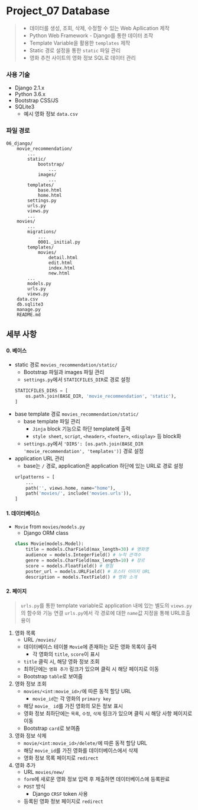 # Project_07 Database
> * 데이터를 생성, 조회, 삭제, 수정할 수 있는 Web Apllication 제작
> * Python Web Framework - Django를 통한 데이터 조작
> * Template Variable을 활용한 `templates` 제작
> * Static 경로 설정을 통한 `static` 파일 관리
> * 영화 추천 사이트의 영화 정보 SQL로 데이터 관리

### 사용 기술
* Django 2.1.x
* Python 3.6.x
* Bootstrap CSS/JS
* SQLite3
    - 예시 영화 정보 `data.csv`

### 파일 경로
```
06_django/
    movie_recommendation/
        ...
        static/
            bootstrap/
                ...
            images/
                ...
        templates/
            base.html
            home.html
        settings.py
        urls.py
        views.py
        ...
    movies/
        ...
        migrations/
            ...
            0001._initial.py
        templates/
            movies/
                detail.html
                edit.html
                index.html
                new.html
        ...
        models.py
        urls.py
        views.py
    data.csv
    db.sqlite3
    manage.py
    README.md
```

## 세부 사항
#### 0. 베이스
* static 경로 `movies_recommendation/static/`
    - Bootstrap 파일과 images 파일 관리
    - `settings.py`에서 `STATICFILES_DIR`로 경로 설정
    ```python
    STATICFILES_DIRS = [
        os.path.join(BASE_DIR, 'movie_recommendation', 'static'),
    ]
    ```
* base template 경로 `movies_recommendation/static/`
    - base template 파일 관리
        - `Jinja` block 기능으로 하단 template에 출력
        - `style sheet`, `script`, `<header>`, `<footer>`, `<display>` 등 block화
    - `settings.py`에서 `'DIRS': [os.path.join(BASE_DIR 'movie_recommendation', 'templates')]` 경로 설정
* application URL 관리
    - base는 `/` 경로, application은 application 하단에 있는 URL로 경로 설정
    ```python
    urlpatterns = [
        ...
        path('', views.home, name="home"),
        path('movies/', include('movies.urls')),
    ]
    ```

#### 1. 데이터베이스
* `Movie` from `movies/models.py`
    - Django ORM class
    ```python
    class Movie(models.Model):
        title = models.CharField(max_length=30) # 영화명
        audience = models.IntegerField() # 누적 관객수
        genre = models.CharField(max_length=10) # 장르
        score = models.FloatField() # 평점
        poster_url = models.URLField() # 포스터 이미지 URL
        description = models.TextField() # 영화 소개
    ```

#### 2. 페이지
> `urls.py`를 통한 template variable로 application 내에 있는 별도의 `views.py`의 함수와 기능 연결
> `urls.py`에서 각 경로에 대한 `name`값 지정을 통해 URL호출 용이
1. 영화 목록
    - URL `/movies/`
    - 데이터베이스 테이블 `Movie`에 존재하는 모든 영화 목록이 출력
        - 각 영화의 `title`, `score`이 표시
    - `title` 클릭 시, 해당 영화 정보 조회
    - 최하단에는 `영화 추가` 링크가 있으며 클릭 시 해당 페이지로 이동
    - Bootstrap `table`로 보여줌
2. 영화 정보 조회
    - `movies/<int:movie_id>/`에 따른 동적 할당 URL
        - `movie_id`는 각 영화의 `primary key`
    - 해당 `movie_ id`를 가진 영화의 모든 정보 표시
    - 영화 정보 최하단에는 `목록`, `수정`, `삭제` 링크가 있으며 클릭 시 해당 사항 페이지로 이동
    - Bootstrap `card`로 보여줌
3. 영화 정보 삭제
    - `movie/<int:movie_id>/delete/`에 따른 동적 할당 URL
    - 해당 `movie_id`를 가진 영화를 데이터베이스에서 삭제
    - 영화 정보 목록 페이지로 `redirect`
4. 영화 추가
    - URL `movies/new/`
    - `form`에 새로운 영화 정보 입력 후 제출하면 데이터베이스에 등록완료
    - `POST` 방식
        - Django `CRSF` token 사용
    - 등록된 영화 정보 페이지로 `redirect`